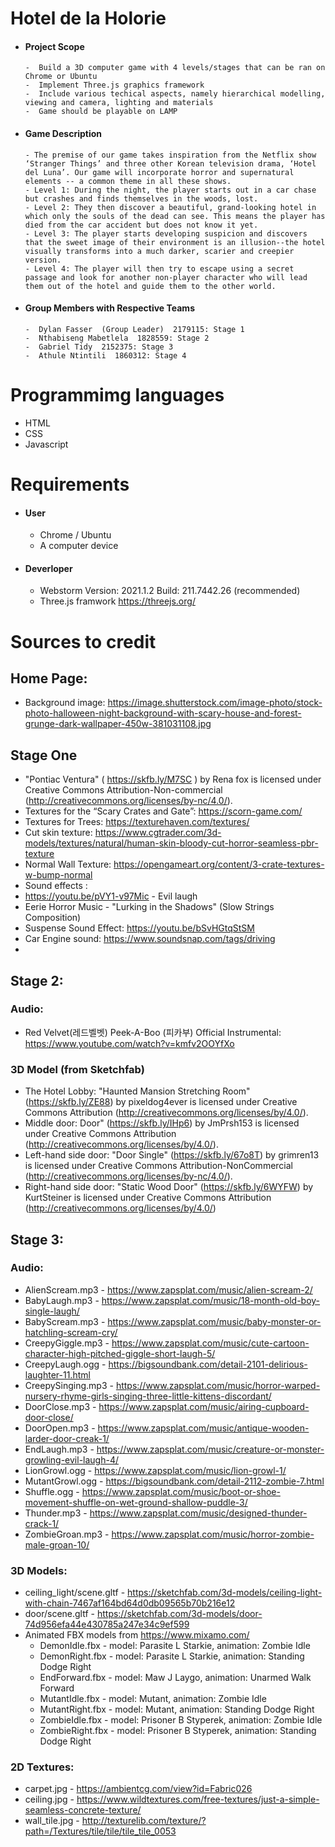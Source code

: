 # Hotel de la Holorie

- #### Project Scope 
      -  Build a 3D computer game with 4 levels/stages that can be ran on Chrome or Ubuntu
      -  Implement Three.js graphics framework 
      -  Include various techical aspects, namely hierarchical modelling, viewing and camera, lighting and materials
      -  Game should be playable on LAMP
      
- #### Game Description
      - The premise of our game takes inspiration from the Netflix show ‘Stranger Things’ and three other Korean television drama, ‘Hotel del Luna’. Our game will incorporate horror and supernatural elements -- a common theme in all these shows. 
      - Level 1: During the night, the player starts out in a car chase but crashes and finds themselves in the woods, lost. 
      - Level 2: They then discover a beautiful, grand-looking hotel in which only the souls of the dead can see. This means the player has died from the car accident but does not know it yet. 
      - Level 3: The player starts developing suspicion and discovers that the sweet image of their environment is an illusion--the hotel visually transforms into a much darker, scarier and creepier version.
      - Level 4: The player will then try to escape using a secret passage and look for another non-player character who will lead them out of the hotel and guide them to the other world.
      
- #### Group Members with Respective Teams
      -  Dylan Fasser  (Group Leader)  2179115: Stage 1
      -  Nthabiseng Mabetlela  1828559: Stage 2
      -  Gabriel Tidy  2152375: Stage 3
      -  Athule Ntintili  1860312: Stage 4

 # Programmimg languages
   - HTML
   - CSS
   - Javascript
      
 # Requirements
- #### User
  - Chrome / Ubuntu 
  - A computer device

- #### Deverloper
  - Webstorm Version: 2021.1.2 Build: 211.7442.26 (recommended)
  - Three.js framwork https://threejs.org/
  
# Sources to credit
## Home Page:
- Background image: https://image.shutterstock.com/image-photo/stock-photo-halloween-night-background-with-scary-house-and-forest-grunge-dark-wallpaper-450w-381031108.jpg

## Stage One
- "Pontiac Ventura" ( https://skfb.ly/M7SC ) by Rena fox is licensed under Creative Commons Attribution-Non-commercial (http://creativecommons.org/licenses/by-nc/4.0/).
- Textures for the “Scary Crates and Gate”: https://scorn-game.com/
- Textures for Trees: https://texturehaven.com/textures/
- Cut skin texture: https://www.cgtrader.com/3d-models/textures/natural/human-skin-bloody-cut-horror-seamless-pbr-texture 
- Normal Wall Texture: https://opengameart.org/content/3-crate-textures-w-bump-normal
- Sound effects :
- https://youtu.be/pVY1-v97Mic - Evil laugh
- Eerie Horror Music - "Lurking in the Shadows" (Slow Strings Composition)
- Suspense Sound Effect: https://youtu.be/bSvHGtqStSM
- Car Engine sound:  https://www.soundsnap.com/tags/driving  
- 
 ## Stage 2: 
  ### Audio:
- Red Velvet(레드벨벳) Peek-A-Boo (피카부) Official Instrumental: https://www.youtube.com/watch?v=kmfv2OOYfXo 

### 3D Model (from Sketchfab)
- The Hotel Lobby:
"Haunted Mansion Stretching Room" (https://skfb.ly/ZE88) by pixeldog4ever is licensed under Creative Commons Attribution (http://creativecommons.org/licenses/by/4.0/).
- Middle door: 
Door" (https://skfb.ly/IHp6)  by JmPrsh153 is licensed under Creative Commons Attribution (http://creativecommons.org/licenses/by/4.0/).
- Left-hand side door:
"Door Single" (https://skfb.ly/67o8T) by grimren13 is licensed under Creative Commons Attribution-NonCommercial (http://creativecommons.org/licenses/by-nc/4.0/).
- Right-hand side door:
"Static Wood Door" (https://skfb.ly/6WYFW) by KurtSteiner is licensed under Creative Commons Attribution (http://creativecommons.org/licenses/by/4.0/) 

## Stage 3:
### Audio:
- AlienScream.mp3 - https://www.zapsplat.com/music/alien-scream-2/
- BabyLaugh.mp3 - https://www.zapsplat.com/music/18-month-old-boy-single-laugh/
- BabyScream.mp3 - https://www.zapsplat.com/music/baby-monster-or-hatchling-scream-cry/
- CreepyGiggle.mp3 - https://www.zapsplat.com/music/cute-cartoon-character-high-pitched-giggle-short-laugh-5/
- CreepyLaugh.ogg - https://bigsoundbank.com/detail-2101-delirious-laughter-11.html
- CreepySinging.mp3 - https://www.zapsplat.com/music/horror-warped-nursery-rhyme-girls-singing-three-little-kittens-discordant/
- DoorClose.mp3 - https://www.zapsplat.com/music/airing-cupboard-door-close/
- DoorOpen.mp3 - https://www.zapsplat.com/music/antique-wooden-larder-door-creak-1/
- EndLaugh.mp3 - https://www.zapsplat.com/music/creature-or-monster-growling-evil-laugh-4/
- LionGrowl.ogg - https://www.zapsplat.com/music/lion-growl-1/
- MutantGrowl.ogg - https://bigsoundbank.com/detail-2112-zombie-7.html
- Shuffle.ogg - https://www.zapsplat.com/music/boot-or-shoe-movement-shuffle-on-wet-ground-shallow-puddle-3/
- Thunder.mp3 - https://www.zapsplat.com/music/designed-thunder-crack-1/
- ZombieGroan.mp3 - https://www.zapsplat.com/music/horror-zombie-male-groan-10/

### 3D Models:
- ceiling_light/scene.gltf - https://sketchfab.com/3d-models/ceiling-light-with-chain-7467af164bd64d0db09565b70b216e12
- door/scene.gltf - https://sketchfab.com/3d-models/door-74d956efa44e430785a247e34c9ef599
- Animated FBX models from https://www.mixamo.com/ 
  - DemonIdle.fbx - model: Parasite L Starkie, animation: Zombie Idle
  - DemonRight.fbx - model: Parasite L Starkie, animation: Standing Dodge Right
  - EndForward.fbx - model: Maw J Laygo, animation: Unarmed Walk Forward
  - MutantIdle.fbx - model: Mutant, animation: Zombie Idle
  - MutantRight.fbx - model: Mutant, animation: Standing Dodge Right
  - ZombieIdle.fbx - model: Prisoner B Styperek, animation: Zombie Idle
  - ZombieRight.fbx - model: Prisoner B Styperek, animation: Standing Dodge Right

### 2D Textures:
- carpet.jpg - https://ambientcg.com/view?id=Fabric026
- ceiling.jpg - https://www.wildtextures.com/free-textures/just-a-simple-seamless-concrete-texture/
- wall_tile.jpg - http://texturelib.com/texture/?path=/Textures/tile/tile/tile_tile_0053
